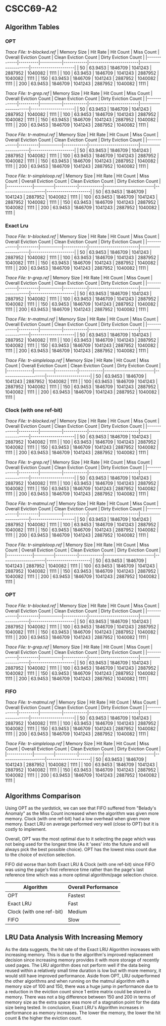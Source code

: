 # CSCC69-A2

## Algorithm Tables

### OPT
_Trace File: tr-blocked.ref_
| Memory Size | Hit Rate | Hit Count | Miss Count | Overall Eviction Count  | Clean Eviction Count | Dirty Eviction Count |
|-------------|----------|-----------|------------|-------------------------|----------------------|----------------------|
| 50          | 63.9453  | 1846709   | 1041243    | 2887952                 | 1040082              | 1111                 |
| 100         | 63.9453  | 1846709   | 1041243    | 2887952                 | 1040082              | 1111                 |
| 150         | 63.9453  | 1846709   | 1041243    | 2887952                 | 1040082              | 1111                 |
| 200         | 63.9453  | 1846709   | 1041243    | 2887952                 | 1040082              | 1111                 |


_Trace File: tr-grep.ref_
| Memory Size | Hit Rate | Hit Count | Miss Count | Overall Eviction Count  | Clean Eviction Count | Dirty Eviction Count |
|-------------|----------|-----------|------------|-------------------------|----------------------|----------------------|
| 50          | 63.9453  | 1846709   | 1041243    | 2887952                 | 1040082              | 1111                 |
| 100         | 63.9453  | 1846709   | 1041243    | 2887952                 | 1040082              | 1111                 |
| 150         | 63.9453  | 1846709   | 1041243    | 2887952                 | 1040082              | 1111                 |
| 200         | 63.9453  | 1846709   | 1041243    | 2887952                 | 1040082              | 1111                 |


_Trace File: tr-matmul.ref_
| Memory Size | Hit Rate | Hit Count | Miss Count | Overall Eviction Count  | Clean Eviction Count | Dirty Eviction Count |
|-------------|----------|-----------|------------|-------------------------|----------------------|----------------------|
| 50          | 63.9453  | 1846709   | 1041243    | 2887952                 | 1040082              | 1111                 |
| 100         | 63.9453  | 1846709   | 1041243    | 2887952                 | 1040082              | 1111                 |
| 150         | 63.9453  | 1846709   | 1041243    | 2887952                 | 1040082              | 1111                 |
| 200         | 63.9453  | 1846709   | 1041243    | 2887952                 | 1040082              | 1111                 |


_Trace File: tr-simpleloop.ref_
| Memory Size | Hit Rate | Hit Count | Miss Count | Overall Eviction Count  | Clean Eviction Count | Dirty Eviction Count |
|-------------|----------|-----------|------------|-------------------------|----------------------|----------------------|
| 50          | 63.9453  | 1846709   | 1041243    | 2887952                 | 1040082              | 1111                 |
| 100         | 63.9453  | 1846709   | 1041243    | 2887952                 | 1040082              | 1111                 |
| 150         | 63.9453  | 1846709   | 1041243    | 2887952                 | 1040082              | 1111                 |
| 200         | 63.9453  | 1846709   | 1041243    | 2887952                 | 1040082              | 1111                 |


### Exact Lru
_Trace File: tr-blocked.ref_
| Memory Size | Hit Rate | Hit Count | Miss Count | Overall Eviction Count  | Clean Eviction Count | Dirty Eviction Count |
|-------------|----------|-----------|------------|-------------------------|----------------------|----------------------|
| 50          | 63.9453  | 1846709   | 1041243    | 2887952                 | 1040082              | 1111                 |
| 100         | 63.9453  | 1846709   | 1041243    | 2887952                 | 1040082              | 1111                 |
| 150         | 63.9453  | 1846709   | 1041243    | 2887952                 | 1040082              | 1111                 |
| 200         | 63.9453  | 1846709   | 1041243    | 2887952                 | 1040082              | 1111                 |


_Trace File: tr-grep.ref_
| Memory Size | Hit Rate | Hit Count | Miss Count | Overall Eviction Count  | Clean Eviction Count | Dirty Eviction Count |
|-------------|----------|-----------|------------|-------------------------|----------------------|----------------------|
| 50          | 63.9453  | 1846709   | 1041243    | 2887952                 | 1040082              | 1111                 |
| 100         | 63.9453  | 1846709   | 1041243    | 2887952                 | 1040082              | 1111                 |
| 150         | 63.9453  | 1846709   | 1041243    | 2887952                 | 1040082              | 1111                 |
| 200         | 63.9453  | 1846709   | 1041243    | 2887952                 | 1040082              | 1111                 |


_Trace File: tr-matmul.ref_
| Memory Size | Hit Rate | Hit Count | Miss Count | Overall Eviction Count  | Clean Eviction Count | Dirty Eviction Count |
|-------------|----------|-----------|------------|-------------------------|----------------------|----------------------|
| 50          | 63.9453  | 1846709   | 1041243    | 2887952                 | 1040082              | 1111                 |
| 100         | 63.9453  | 1846709   | 1041243    | 2887952                 | 1040082              | 1111                 |
| 150         | 63.9453  | 1846709   | 1041243    | 2887952                 | 1040082              | 1111                 |
| 200         | 63.9453  | 1846709   | 1041243    | 2887952                 | 1040082              | 1111                 |


_Trace File: tr-simpleloop.ref_
| Memory Size | Hit Rate | Hit Count | Miss Count | Overall Eviction Count  | Clean Eviction Count | Dirty Eviction Count |
|-------------|----------|-----------|------------|-------------------------|----------------------|----------------------|
| 50          | 63.9453  | 1846709   | 1041243    | 2887952                 | 1040082              | 1111                 |
| 100         | 63.9453  | 1846709   | 1041243    | 2887952                 | 1040082              | 1111                 |
| 150         | 63.9453  | 1846709   | 1041243    | 2887952                 | 1040082              | 1111                 |
| 200         | 63.9453  | 1846709   | 1041243    | 2887952                 | 1040082              | 1111                 |


### Clock (with one ref-bit)
_Trace File: tr-blocked.ref_
| Memory Size | Hit Rate | Hit Count | Miss Count | Overall Eviction Count  | Clean Eviction Count | Dirty Eviction Count |
|-------------|----------|-----------|------------|-------------------------|----------------------|----------------------|
| 50          | 63.9453  | 1846709   | 1041243    | 2887952                 | 1040082              | 1111                 |
| 100         | 63.9453  | 1846709   | 1041243    | 2887952                 | 1040082              | 1111                 |
| 150         | 63.9453  | 1846709   | 1041243    | 2887952                 | 1040082              | 1111                 |
| 200         | 63.9453  | 1846709   | 1041243    | 2887952                 | 1040082              | 1111                 |


_Trace File: tr-grep.ref_
| Memory Size | Hit Rate | Hit Count | Miss Count | Overall Eviction Count  | Clean Eviction Count | Dirty Eviction Count |
|-------------|----------|-----------|------------|-------------------------|----------------------|----------------------|
| 50          | 63.9453  | 1846709   | 1041243    | 2887952                 | 1040082              | 1111                 |
| 100         | 63.9453  | 1846709   | 1041243    | 2887952                 | 1040082              | 1111                 |
| 150         | 63.9453  | 1846709   | 1041243    | 2887952                 | 1040082              | 1111                 |
| 200         | 63.9453  | 1846709   | 1041243    | 2887952                 | 1040082              | 1111                 |


_Trace File: tr-matmul.ref_
| Memory Size | Hit Rate | Hit Count | Miss Count | Overall Eviction Count  | Clean Eviction Count | Dirty Eviction Count |
|-------------|----------|-----------|------------|-------------------------|----------------------|----------------------|
| 50          | 63.9453  | 1846709   | 1041243    | 2887952                 | 1040082              | 1111                 |
| 100         | 63.9453  | 1846709   | 1041243    | 2887952                 | 1040082              | 1111                 |
| 150         | 63.9453  | 1846709   | 1041243    | 2887952                 | 1040082              | 1111                 |
| 200         | 63.9453  | 1846709   | 1041243    | 2887952                 | 1040082              | 1111                 |


_Trace File: tr-simpleloop.ref_
| Memory Size | Hit Rate | Hit Count | Miss Count | Overall Eviction Count  | Clean Eviction Count | Dirty Eviction Count |
|-------------|----------|-----------|------------|-------------------------|----------------------|----------------------|
| 50          | 63.9453  | 1846709   | 1041243    | 2887952                 | 1040082              | 1111                 |
| 100         | 63.9453  | 1846709   | 1041243    | 2887952                 | 1040082              | 1111                 |
| 150         | 63.9453  | 1846709   | 1041243    | 2887952                 | 1040082              | 1111                 |
| 200         | 63.9453  | 1846709   | 1041243    | 2887952                 | 1040082              | 1111                 |


### OPT
_Trace File: tr-blocked.ref_
| Memory Size | Hit Rate | Hit Count | Miss Count | Overall Eviction Count  | Clean Eviction Count | Dirty Eviction Count |
|-------------|----------|-----------|------------|-------------------------|----------------------|----------------------|
| 50          | 63.9453  | 1846709   | 1041243    | 2887952                 | 1040082              | 1111                 |
| 100         | 63.9453  | 1846709   | 1041243    | 2887952                 | 1040082              | 1111                 |
| 150         | 63.9453  | 1846709   | 1041243    | 2887952                 | 1040082              | 1111                 |
| 200         | 63.9453  | 1846709   | 1041243    | 2887952                 | 1040082              | 1111                 |


_Trace File: tr-grep.ref_
| Memory Size | Hit Rate | Hit Count | Miss Count | Overall Eviction Count  | Clean Eviction Count | Dirty Eviction Count |
|-------------|----------|-----------|------------|-------------------------|----------------------|----------------------|
| 50          | 63.9453  | 1846709   | 1041243    | 2887952                 | 1040082              | 1111                 |
| 100         | 63.9453  | 1846709   | 1041243    | 2887952                 | 1040082              | 1111                 |
| 150         | 63.9453  | 1846709   | 1041243    | 2887952                 | 1040082              | 1111                 |
| 200         | 63.9453  | 1846709   | 1041243    | 2887952                 | 1040082              | 1111                 |

### FIFO
_Trace File: tr-matmul.ref_
| Memory Size | Hit Rate | Hit Count | Miss Count | Overall Eviction Count  | Clean Eviction Count | Dirty Eviction Count |
|-------------|----------|-----------|------------|-------------------------|----------------------|----------------------|
| 50          | 63.9453  | 1846709   | 1041243    | 2887952                 | 1040082              | 1111                 |
| 100         | 63.9453  | 1846709   | 1041243    | 2887952                 | 1040082              | 1111                 |
| 150         | 63.9453  | 1846709   | 1041243    | 2887952                 | 1040082              | 1111                 |
| 200         | 63.9453  | 1846709   | 1041243    | 2887952                 | 1040082              | 1111                 |


_Trace File: tr-simpleloop.ref_
| Memory Size | Hit Rate | Hit Count | Miss Count | Overall Eviction Count  | Clean Eviction Count | Dirty Eviction Count |
|-------------|----------|-----------|------------|-------------------------|----------------------|----------------------|
| 50          | 63.9453  | 1846709   | 1041243    | 2887952                 | 1040082              | 1111                 |
| 100         | 63.9453  | 1846709   | 1041243    | 2887952                 | 1040082              | 1111                 |
| 150         | 63.9453  | 1846709   | 1041243    | 2887952                 | 1040082              | 1111                 |
| 200         | 63.9453  | 1846709   | 1041243    | 2887952                 | 1040082              | 1111                 |

## Algorithms Comparison
Using OPT as the yardstick, we can see that 
FIFO suffered from "Belady's Anomaly" as the Miss Count increased when the algorithm was given more memory.
Clock (with one ref-bit) had a low overhead when given more memory.
Exact LRU on average performed very well (close to OPT) but it is costly to implement.

Overall, OPT was the most optimal due to it selecting the page which was not being used for the longest time (As it 'sees' into the future and will always pick the best possible choice). OPT has the lowest miss count due to the choice of eviction selection.

FIFO did worse than both Exact LRU & Clock (with one ref-bit) since FIFO was using the page's first reference time rather than the page's last reference time which was a more optimal algorithm/page selection choice.

| Algorithm | Overall Performance |
|---|---|
| OPT  | Fastest |
| Exact LRU | Fast |
| Clock (with one ref-bit) | Medium |
| FIFO | Slow |

## LRU Data Analysis With Increasing Memory
As the data suggests, the hit rate of the Exact LRU Algorithm increases with increasing memory. This is due to the algorithm's improved replacement decision since increasing memory provides it with more storage of recently used pages. The LRU algorithm does not perform well if the data being reused within a relatively small time duration is low but with more memory, it would still have improved performance. Aside from OPT, LRU outperformed the other algorithms and when running on the matmul algorithm with a memory size of 100 and 150, there was a huge jump in performance due to a reduction in the eviction count since 1 entire matrix could be stored in memory. There was not a big difference between 150 and 200 in terms of memory size as the extra space was more of a stagnation point for the data size being tested. In conclusion, Exact LRU's Algorithm increases in performance as memory increases. The lower the memory, the lower the hit count & the higher the eviction count.
